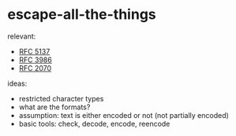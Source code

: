 # escape-all-the-things

relevant:

* [RFC 5137](https://tools.ietf.org/html/rfc5137)
* [RFC 3986](https://tools.ietf.org/html/rfc3986)
* [RFC 2070](https://tools.ietf.org/html/rfc2070)

ideas:

* restricted character types
* what are the formats?
* assumption: text is either encoded or not (not partially encoded)
* basic tools: check, decode, encode, reencode
